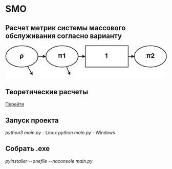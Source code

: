 # SMO
## Расчет метрик системы массового обслуживания согласно варианту
![task pic](task.jpg)
## Теоретические расчеты
[Перейти](./Моделирование%2026.docx)
## Запуск проекта
*python3 main.py* - Linux
*python main.py* - Windows
## Собрать .exe
*pyinstaller --onefile --noconsole main.py*


